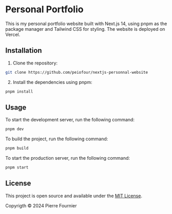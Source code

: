 # Personal Portfolio

This is my personal portfolio website built with Next.js 14, using pnpm as the package manager and Tailwind CSS for styling. The website is deployed on Vercel.

## Installation

1. Clone the repository:

  ```bash
  git clone https://github.com/peiofour/nextjs-personnal-website
  ```

2. Install the dependencies using pnpm:

  ```bash
  pnpm install
  ```

## Usage

To start the development server, run the following command:

```bash
pnpm dev
```

To build the project, run the following command:

```bash
pnpm build
```

To start the production server, run the following command:

```bash
pnpm start
```

## License

This project is open source and available under the [MIT License](LICENSE).


Copyrigth © 2024 Pierre Fournier
